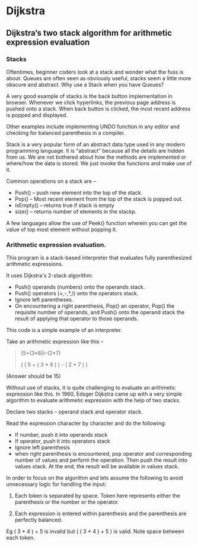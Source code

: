 # Dijkstra 

## Dijkstra’s two stack algorithm for arithmetic expression evaluation

### Stacks

Oftentimes, beginner coders look at a stack and wonder what the fuss is about. Queues are
often seen as obviously useful, stacks seem a little more obscure and abstract. Why use a Stack
when you have Queues?

A very good example of stacks is the back button implementation in browser. 
Whenever we click hyperlinks, the previous page address is pushed onto a stack. 
When back button is clicked, the most recent address is popped and displayed.

Other examples include implementing UNDO function in any editor and checking for balanced parenthesis in a compiler.

Stack is a very popular form of an abstract data type used in any modern programming language. 
It is “abstract” because all the details are hidden from us. 
We are not bothered about how the methods are implemented or where/how the data is stored. 
We just invoke the functions and make use of it.

Common operations on a stack are –

- Push() – push new element into the top of the stack.
- Pop() – Most recent element from the top of the stack is popped out.
- isEmpty() – returns true if stack is empty
- size() – returns number of elements in the stackp.

A few languages allow the use of Peek() function wherein you can get the value of top most element without popping it.

### Arithmetic expression evaluation. 

This program is a stack-based interpreter that evaluates fully parenthesized arithmetic expressions. 

It uses Dijkstra's 2-stack algorithm:
- Push() operands (numbers) onto the operands stack.
- Push() operators (+,-,*,/) onto the operators stack.
- Ignore left parentheses.
- On encountering a right parenthesis, Pop() an operator, Pop() the requisite number of operands, 
and Push() onto the operand stack the result of applying that operator to those operands.

This code is a simple example of an interpreter.

Take an arithmetic expression like this –

> (5+(3\*8))–(2*7)
>
> ( ( 5 + ( 3 * 8 ) ) - ( 2 * 7 ) )

(Answer should be 15)

Without use of stacks, it is quite challenging to evaluate an arithmetic expression like this. 
In 1960, Edsger Dijkstra came up with a very simple algorithm to evaluate arithmetic expression 
with the help of two stacks.

Declare two stacks – operand stack and operator stack. 

Read the expression character by character and do the following:

- If number, push it into operands stack
- If operator, push it into operators stack
- Ignore left parenthesis
- when right parenthesis is encountered, pop operator and corresponding number of values and perform the operation. Then push the result into values stack.
At the end, the result will be available in values stack.

In order to focus on the algorithm and lets assume the following to avoid unnecessary 
logic for handling the input:

1. Each token is separated by space. Token here represents either the parenthesis or the number or the operator.

2. Each expression is entered within parenthesis and the parenthesis are perfectly balanced.

Eg ( 3 * 4 ) + 5 is invalid but ( ( 3 * 4 ) + 5 ) is valid. Note space between each token.

